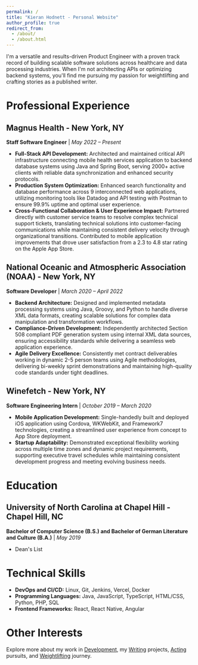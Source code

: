 ```yaml
---
permalink: /
title: "Kieran Hodnett - Personal Website"
author_profile: true
redirect_from: 
  - /about/
  - /about.html
---
```


I'm a versatile and results-driven Product Engineer with a proven track record of building scalable software solutions across healthcare and data processing industries. When I'm not architecting APIs or optimizing backend systems, you'll find me pursuing my passion for weightlifting and crafting stories as a published writer.

# Professional Experience

## Magnus Health - New York, NY
**Staff Software Engineer** | *May 2022 – Present*

* **Full-Stack API Development:** Architected and maintained critical API infrastructure connecting mobile health services application to backend database systems using Java and Spring Boot, serving 2000+ active clients with reliable data synchronization and enhanced security protocols.
* **Production System Optimization:** Enhanced search functionality and database performance across 9 interconnected web applications, utilizing monitoring tools like Datadog and API testing with Postman to ensure 99.9% uptime and optimal user experience.
* **Cross-Functional Collaboration & User Experience Impact:** Partnered directly with customer service teams to resolve complex technical support tickets, translating technical solutions into customer-facing communications while maintaining consistent delivery velocity through organizational transitions. Contributed to mobile application improvements that drove user satisfaction from a 2.3 to 4.8 star rating on the Apple App Store.

## National Oceanic and Atmospheric Association (NOAA) - New York, NY
**Software Developer** | *March 2020 – April 2022*

* **Backend Architecture:** Designed and implemented metadata processing systems using Java, Groovy, and Python to handle diverse XML data formats, creating scalable solutions for complex data manipulation and transformation workflows.
* **Compliance-Driven Development:** Independently architected Section 508 compliant PDF generation system using internal XML data sources, ensuring accessibility standards while delivering a seamless web application experience.
* **Agile Delivery Excellence:** Consistently met contract deliverables working in dynamic 2-5 person teams using Agile methodologies, delivering bi-weekly sprint demonstrations and maintaining high-quality code standards under tight deadlines.

## Winefetch - New York, NY
**Software Engineering Intern** | *October 2019 – March 2020*

* **Mobile Application Development:** Single-handedly built and deployed iOS application using Cordova, WKWebKit, and Framework7 technologies, creating a streamlined user experience from concept to App Store deployment.
* **Startup Adaptability:** Demonstrated exceptional flexibility working across multiple time zones and dynamic project requirements, supporting executive travel schedules while maintaining consistent development progress and meeting evolving business needs.

# Education

## University of North Carolina at Chapel Hill - Chapel Hill, NC
**Bachelor of Computer Science (B.S.) and Bachelor of German Literature and Culture (B.A.)** | *May 2019*
* Dean's List

# Technical Skills

* **DevOps and CI/CD:** Linux, Git, Jenkins, Vercel, Docker
* **Programming Languages:** Java, JavaScript, TypeScript, HTML/CSS, Python, PHP, SQL
* **Frontend Frameworks:** React, React Native, Angular

# Other Interests

Explore more about my work in [Development](/development/), my [Writing](/writing/) projects, [Acting](/acting/) pursuits, and [Weightlifting](/weightlifting/) journey.
